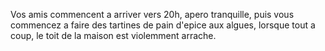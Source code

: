 Vos amis commencent a arriver vers 20h, apero tranquille, puis vous commencez a faire
des tartines de pain d'epice aux algues, lorsque tout a coup, le toit de la maison
est violemment arrache.